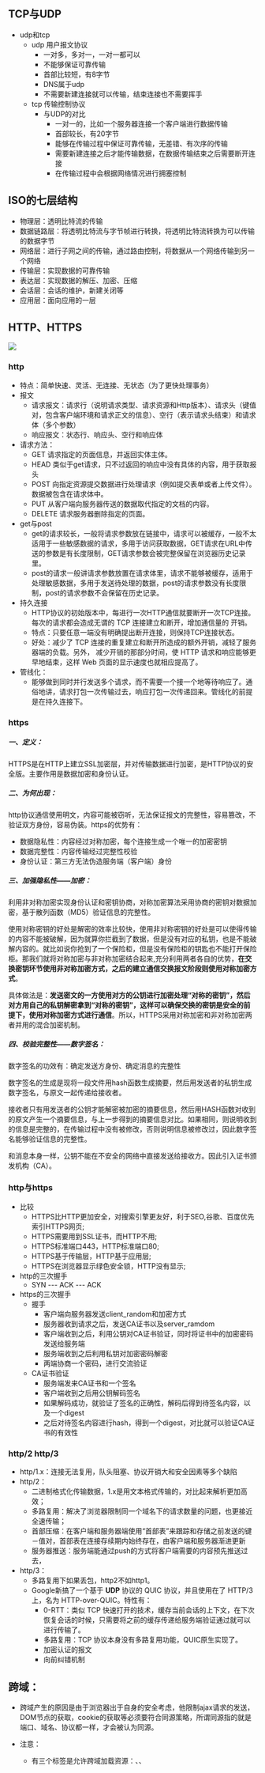 ## TCP与UDP

- udp和tcp
  - udp 用户报文协议
    - 一对多，多对一，一对一都可以
    - 不能够保证可靠传输
    - 首部比较短，有8字节
    - DNS属于udp
    - 不需要新建连接就可以传输，结束连接也不需要挥手
  - tcp 传输控制协议
    - 与UDP的对比
      - 一对一的，比如一个服务器连接一个客户端进行数据传输
      - 首部较长，有20字节
      - 能够在传输过程中保证可靠传输，无差错、有次序的传输
      - 需要新建连接之后才能传输数据，在数据传输结束之后需要断开连接
      - 在传输过程中会根据网络情况进行拥塞控制



## ISO的七层结构

- 物理层：透明比特流的传输
- 数据链路层：将透明比特流与字节帧进行转换，将透明比特流转换为可以传输的数据字节
- 网络层：进行子网之间的传输，通过路由控制，将数据从一个网络传输到另一个网络
- 传输层：实现数据的可靠传输
- 表达层：实现数据的解压、加密、压缩
- 会话层：会话的维护，新建关闭等
- 应用层：面向应用的一层



## HTTP、HTTPS

![](D:\webprojects\Front-Interview\img\http.png)

### http

- 特点：简单快速、灵活、无连接、无状态（为了更快处理事务）
- 报文
  - 请求报文：请求行（说明请求类型、请求资源和Http版本）、请求头（键值对，包含客户端环境和请求正文的信息）、空行（表示请求头结束）和请求体（多个参数）
  - 响应报文：状态行、响应头、空行和响应体
- 请求方法：
  - GET 请求指定的页面信息，并返回实体主体。
  - HEAD 类似于get请求，只不过返回的响应中没有具体的内容，用于获取报头
  - POST 向指定资源提交数据进行处理请求（例如提交表单或者上传文件）。数据被包含在请求体中。
  - PUT 从客户端向服务器传送的数据取代指定的文档的内容。
  - DELETE 请求服务器删除指定的页面。
- get与post
  - get的请求较长，一般将请求参数放在链接中，请求可以被缓存，一般不太适用于一些敏感数据的请求，多用于访问获取数据，GET请求在URL中传送的参数是有长度限制，GET请求参数会被完整保留在浏览器历史记录里。
  - post的请求一般讲请求参数放置在请求体里，请求不能够被缓存，适用于处理敏感数据，多用于发送待处理的数据，post的请求参数没有长度限制，post的请求参数不会保留在历史记录。
- 持久连接
  - HTTP协议的初始版本中，每进行一次HTTP通信就要断开一次TCP连接。每次的请求都会造成无谓的 TCP 连接建立和断开，增加通信量的 开销。
  - 特点：只要任意一端没有明确提出断开连接，则保持TCP连接状态。
  - 好处：减少了 TCP 连接的重复建立和断开所造成的额外开销，减轻了服务器端的负载。另外， 减少开销的那部分时间，使 HTTP 请求和响应能够更早地结束，这样 Web 页面的显示速度也就相应提高了。
- 管线化：
  - 能够做到同时并行发送多个请求，而不需要一个接一个地等待响应了。通俗地讲，请求打包一次传输过去，响应打包一次传递回来。管线化的前提是在持久连接下。

### https

##### 一、定义：

HTTPS是在HTTP上建立SSL加密层，并对传输数据进行加密，是HTTP协议的安全版。主要作用是数据加密和身份认证。

##### 二、为何出现：

http协议通信使用明文，内容可能被窃听，无法保证报文的完整性，容易篡改，不验证双方身份，容易伪装。https的优势有：

- 数据隐私性：内容经过对称加密，每个连接生成一个唯一的加密密钥
- 数据完整性：内容传输经过完整性校验
- 身份认证：第三方无法伪造服务端（客户端）身份

##### 三、加强隐私性——加密：

利用非对称加密实现身份认证和密钥协商，对称加密算法采用协商的密钥对数据加密，基于散列函数（MD5）验证信息的完整性。

使用对称密钥的好处是解密的效率比较快，使用非对称密钥的好处是可以使得传输的内容不能被破解，因为就算你拦截到了数据，但是没有对应的私钥，也是不能破解内容的。就比如说你抢到了一个保险柜，但是没有保险柜的钥匙也不能打开保险柜。那我们就将对称加密与非对称加密结合起来,充分利用两者各自的优势，**在交换密钥环节使用非对称加密方式，之后的建立通信交换报文阶段则使用对称加密方式**。

具体做法是：**发送密文的一方使用对方的公钥进行加密处理“对称的密钥”，然后对方用自己的私钥解密拿到“对称的密钥”，这样可以确保交换的密钥是安全的前提下，使用对称加密方式进行通信**。所以，HTTPS采用对称加密和非对称加密两者并用的混合加密机制。

##### 四、校验完整性——数字签名：

数字签名的功效有：确定发送方身份、确定消息的完整性

数字签名的生成是现将一段文件用hash函数生成摘要，然后用发送者的私钥生成数字签名，与原文一起传递给接收者。

接收者只有用发送者的公钥才能解密被加密的摘要信息，然后用HASH函数对收到的原文产生一个摘要信息，与上一步得到的摘要信息对比。如果相同，则说明收到的信息是完整的，在传输过程中没有被修改，否则说明信息被修改过，因此数字签名能够验证信息的完整性。

和消息本身一样，公钥不能在不安全的网络中直接发送给接收方。因此引入证书颁发机构（CA）。



### http与https

- 比较
  - HTTPS比HTTP更加安全，对搜索引擎更友好，利于SEO,谷歌、百度优先索引HTTPS网页;
  - HTTPS需要用到SSL证书，而HTTP不用;
  - HTTPS标准端口443，HTTP标准端口80;
  - HTTPS基于传输层，HTTP基于应用层;
  - HTTPS在浏览器显示绿色安全锁，HTTP没有显示;
- http的三次握手
  - SYN --- ACK --- ACK
- https的三次握手
  - 握手
    - 客户端向服务器发送client_random和加密方式
    - 服务器收到请求之后，发送CA证书以及server_ramdom
    - 客户端收到之后，利用公钥对CA证书验证，同时将证书中的加密密码发送给服务端
    - 服务端收到之后利用私钥对加密密码解密
    - 两端协商一个密码，进行交流验证
  - CA证书验证
    - 服务端发来CA证书和一个签名
    - 客户端收到之后用公钥解码签名
    - 如果解码成功，就验证了签名的正确性，解码后得到待签名内容，以及一个digest
    - 之后对待签名内容进行hash，得到一个digest，对比就可以验证CA证书的有效性



### http/2   http/3

- http/1.x：连接无法复用，队头阻塞、协议开销大和安全因素等多个缺陷
- http/2：
  - 二进制格式化传输数据，1.x是用文本格式传输的，对比起来解析更加高效；
  - 多路复用：解决了浏览器限制同一个域名下的请求数量的问题，也更接近全速传输；
  - 首部压缩：在客户端和服务器端使用“首部表”来跟踪和存储之前发送的键－值对，首部表在连接存续期内始终存在，由客户端和服务器渐进更新
  - 服务器推送：服务端能通过push的方式将客户端需要的内容预先推送过去，
- http/3：
  - 多路复用下如果丢包，http2不如http1。
  - Google新搞了一个基于 **UDP** 协议的 QUIC 协议，并且使用在了 HTTP/3 上，名为 HTTP-over-QUIC。特性有：
    - 0-RTT：类似 TCP 快速打开的技术，缓存当前会话的上下文，在下次恢复会话的时候，只需要将之前的缓存传递给服务端验证通过就可以进行传输了。
    - 多路复用：TCP 协议本身没有多路复用功能，QUIC原生实现了。
    - 加密认证的报文
    - 向前纠错机制



## 跨域：

- 跨域产生的原因是由于浏览器出于自身的安全考虑，他限制ajax请求的发送，DOM节点的获取，cookie的获取等必须要符合同源策略，所谓同源指的就是端口、域名、协议都一样，才会被认为同源。

- 注意：

  - 有三个标签是允许跨域加载资源：<img>、<link>、<script>
  - 如果是协议和端口造成的跨域问题，“前台”是无能为力的。
  - 跨域并不是请求发不出去，请求能发出去，服务端能收到请求并正常返回结果，只是结果被浏览器拦截了。

- 跨域的解决方法大概有cors,jsonp,代理这几种

  - jsonp：

    - 原理就是依赖script标签之间的传递没有同源策略的限制；前端动态创建一个script标签，src中定义一个回调函数，在后端获取到回调函数后，将数据包裹在回调函数中传回。
    - jsonp优点是简单兼容性好，可用于解决主流浏览器的跨域数据访问的问题。缺点是仅支持get方法具有局限性,不安全可能会遭受XSS攻击。

  - cors：原理就是在后端设置Access-Control-Allow-Origin来使得浏览器支持跨域的数据响应。

  - 代理：webpack中设置proxytable，设置代理，利用的是服务器之间的传递也没有同源策略的限制。

  - postMessage：otherWindow.postMessage(message, targetOrigin, [transfer]);

  - websocktet：Websocket是HTML5的一个持久化的协议，它实现了浏览器与服务器的全双工通信，在建立连接之后，WebSocket 的 server 与 client 都能主动向对方发送或接收数据。同时，WebSocket 在建立连接时需要借助 HTTP 协议，连接建立好了之后 client 与 server 之间的双向通信就与 HTTP 无关了。

    - ```
      var ws = new WebSocket(url)
      ws.onopen = function(){
        ws.send(message)
      }
      ws.onclose = function(event){
        event.code
        event.reason
      }
      ws.onmessage = function(event){
        event.data
      }
      ```

  - Node中间件代理(两次跨域）

  - nginx反向代理：通过nginx配置一个代理服务器（域名与domain1相同，端口不同）做跳板机，反向代理访问domain2接口，并且可以顺便修改cookie中domain信息，方便当前域cookie写入，实现跨域登录。

  - window.name + iframe

  - location.hash + iframe：a.html欲与c.html跨域相互通信，通过中间页b.html来实现。 三个页面，不同域之间利用iframe的location.hash传值，相同域之间直接js访问来通信。

  - document.domain + iframe：只需要给页面添加 `document.domain ='test.com'` 表示二级域名都相同就可以实现跨域。

  - 总结：

    - CORS支持所有类型的HTTP请求，是跨域HTTP请求的根本解决方案
    - JSONP只支持GET请求，JSONP的优势在于支持老式浏览器，以及可以向不支持CORS的网站请求数据。
    - 不管是Node中间件代理还是nginx反向代理，主要是通过同源策略对服务器不加限制。
    - 日常工作中，用得比较多的跨域方案是cors和nginx反向代理



## web实时推送技术

### 一、双向通信

HTTP 协议有一个缺陷：通信只能由客户端发起，做不到服务器主动向客户端推送信息。如果服务器有连续的状态变化，客户端要获知就非常麻烦。**在WebSocket协议之前，有三种实现双向通信的方式：轮询（polling）、长轮询（long-polling）和iframe流（streaming）**。

- 轮询：客户端和服务器之间会一直进行连接，每隔一段时间就询问一次。
  - 优点：实现简单，无需做过多的更改
  - 缺点：轮询的间隔过长，会导致用户不能及时接收到更新的数据；轮询的间隔过短，会导致查询请求过多，增加服务器端的负担
- 长轮询：客户端发送HTTP给服务器之后，看有没有新消息，如果没有新消息，就一直等待。当有新消息的时候，才会返回给客户端。
  - 优点：比 Polling 做了优化，有较好的时效性
  - 缺点：保持连接会消耗资源; 服务器没有返回有效数据，程序超时。
- iframe流iframe流方式是在页面中插入一个隐藏的iframe，利用其src属性在服务器和客户端之间创建一条长连接，服务器向iframe传输数据（通常是HTML，内有负责插入信息的javascript），来实时更新页面。
  - 优点：消息能够实时到达；浏览器兼容好
  - 缺点：服务器维护一个长连接会增加开销；IE、chrome、Firefox会显示加载没有完成，图标会不停旋转。



## 二、WebSocket